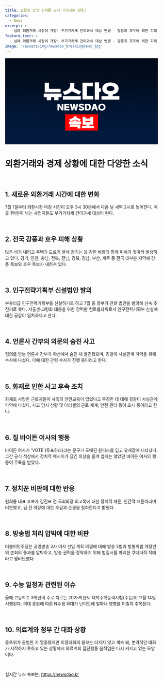 ```yaml
---
title: 초콜릿 맛의 신제품 출시 기대되는 반응!
categories:
  - News
excerpt: >
  - 심야 외환거래 시장이 개장! 부가가치세 간이과세 대상 변경 - 강풍과 호우에 의한 피해 잇따라 발생, 전국 대부분 지역에 강풍 특보 - 저출생·고령화 대응을 위한 인구전략기획부 신설법안 7월 발의 예정 - 언론사 간부, 숨진 채 발견! 김만배와 돈거래 혐의 관련 수사 진행 - 화재로 23명 사망, 근로자들 말하는 아리셀 공장 안전교육 미흡 사실조사 중 - 질 바이든 여사 VOTE 도배된 원피스 입고 유세, 미 대통령 지지 강조 - 원희룡 대표 김진표 회고록 정치적 패륜 비판 - 더불어민주당 방송 장악 쿠데타 압박, 방송 3법 처리 요구 - 올해 수능 일정 확정, N수생 활동 및 의대 증원 여파에 주목  - 의료계의 걸핏하면 휴진, 대화 못뚫는 정부 상황 속 부글부글한 환자들
feature_text: >
  - 심야 외환거래 시장이 개장! 부가가치세 간이과세 대상 변경 - 강풍과 호우에 의한 피해 잇따라 발생, 전국 대부분 지역에 강풍 특보 - 저출생·고령화 대응을 위한 인구전략기획부 신설법안 7월 발의 예정 - 언론사 간부, 숨진 채 발견! 김만배와 돈거래 혐의 관련 수사 진행 - 화재로 23명 사망, 근로자들 말하는 아리셀 공장 안전교육 미흡 사실조사 중 - 질 바이든 여사 VOTE 도배된 원피스 입고 유세, 미 대통령 지지 강조 - 원희룡 대표 김진표 회고록 정치적 패륜 비판 - 더불어민주당 방송 장악 쿠데타 압박, 방송 3법 처리 요구 - 올해 수능 일정 확정, N수생 활동 및 의대 증원 여파에 주목  - 의료계의 걸핏하면 휴진, 대화 못뚫는 정부 상황 속 부글부글한 환자들
image: '/assets/img/newsdao_breakingnews.jpg'
---
```


<p><img src="/assets/img/newsdao_breakingnews.jpg" alt="koreaapp 속보" /></p>

<h1 data-ke-size="size24">외환거래와 경제 상황에 대한 다양한 소식</h1>

<p data-ke-size="size16">&nbsp;</p>

<h2 data-ke-size="size26">1. 새로운 외환거래 시간에 대한 변화</h2>

<p data-ke-size="size16">7월 1일부터 외환시장 마감 시간이 오후 3시 30분에서 다음 날 새벽 2시로 늦어진다. 매출 1억원이 넘는 사업자들도 부가가치세 간이과세 대상이 된다.</p>

<p data-ke-size="size16">&nbsp;</p>

<h2 data-ke-size="size26">2. 전국 강풍과 호우 피해 상황</h2>

<p data-ke-size="size16">많은 비가 내리고 주택과 도로가 물에 잠기는 등 강한 바람과 함께 피해가 잇따라 발생하고 있다. 경기, 인천, 충남, 전북, 전남, 경북, 경남, 부산, 제주 등 전국 대부분 지역에 강풍 특보와 호우 특보가 내려져 있다.</p>

<p data-ke-size="size16">&nbsp;</p>

<h2 data-ke-size="size26">3. 인구전략기획부 신설법안 발의</h2>

<p data-ke-size="size16">부총리급 인구전략기획부를 신설하기로 하고 7월 중 정부가 관련 법안을 발의해 신속 추진키로 했다. 저출생·고령화 대응을 위한 강력한 컨트롤타워로서 인구전략기획부 신설에 대한 공감이 일치하다고 한다.</p>

<p data-ke-size="size16">&nbsp;</p>

<h2 data-ke-size="size26">4. 언론사 간부의 의문의 숨진 사고</h2>

<p data-ke-size="size16">혐의를 받는 언론사 간부가 야산에서 숨진 채 발견됐으며, 경찰이 사실관계 파악을 위해 수사에 나섰다. 이에 대한 관련 수사가 진행 중이라고 한다.</p>

<p data-ke-size="size16">&nbsp;</p>

<h2 data-ke-size="size26">5. 화재로 인한 사고 후속 조치</h2>

<p data-ke-size="size16">화재로 사망한 근로자들이 사측의 안전교육이 없었다고 주장한 데 대해 경찰이 사실관계 파악에 나섰다. 사고 당시 상황 및 아리셀의 근로 체계, 안전 관리 등이 조사 중이라고 한다.</p>

<p data-ke-size="size16">&nbsp;</p>

<h2 data-ke-size="size26">6. 질 바이든 여사의 행동</h2>

<p data-ke-size="size16">바이든 여사가 'VOTE'(투표하라)라는 문구가 도배된 원피스를 입고 유세장에 나타났다. 그간 공식 석상에서 정치적 메시지가 담긴 의상을 즐겨 입지는 않았던 바이든 여사의 행동이 주목을 받았다.</p>

<p data-ke-size="size16">&nbsp;</p>

<h2 data-ke-size="size26">7. 정치꾼 비판에 대한 반응</h2>

<p data-ke-size="size16">원희룡 대표 후보가 김진표 전 국회의장 회고록에 대한 정치적 패륜, 인간적 패륜이라며 비판했고, 김 전 의장에 대한 호감과 존경을 철회한다고 밝혔다.</p>

<p data-ke-size="size16">&nbsp;</p>

<h2 data-ke-size="size26">8. 방송법 처리 압박에 대한 비판</h2>

<p data-ke-size="size16">더불어민주당은 공영방송 3사 이사 선임 계획 의결에 대해 방송 3법과 방통위법 개정안의 본회의 통과를 압박하고, 방송 권력을 장악하기 위해 법질서를 파괴한 쿠데타적 작태라고 맹비난했다.</p>

<p data-ke-size="size16">&nbsp;</p>

<h2 data-ke-size="size26">9. 수능 일정과 관련된 이슈</h2>

<p data-ke-size="size16">올해 고등학교 3학년이 주로 치르는 2025학년도 대학수학능력시험(수능)이 11월 14일 시행된다. 의대 증원에 따른 N수생 확대가 난이도에 얼마나 영향을 미칠지 주목된다.</p>

<p data-ke-size="size16">&nbsp;</p>

<h2 data-ke-size="size26">10. 의료계와 정부 간 대화 상황</h2>

<p data-ke-size="size16">올특위가 출범한 지 열흘됐지만 의정대화의 물꼬는 터지지 않고 계속 돼, 본격적인 대화가 시작하지 못하고 있는 상황에서 의료계의 집단행동 움직임은 다시 커지고 있는 모양이다.</p>

<p data-ke-size="size16">&nbsp;</p>
실시간 뉴스 속보는, <a href="https://newsdao.kr" rel="dofollow">https://newsdao.kr</a>


